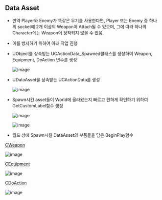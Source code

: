 ## Data Asset
- 만약 Player와 Enemy가 똑같은 무기를 사용한다면, Player 또는 Enemy 중 하나의 socket에 2개 이상의 Weapon이 Attach될 수 있으며, 그에 따라 하나의 Character에는 Weapon이 장착되지 않을 수 있음.

-  이를 방지하기 위하여 아래 작업 진행

- UObject를 상속받는 UCActionData_Spawned클래스를 생성하여 Weapon, Equipment, DoAction 변수를 생성

  ![image](https://github.com/HanYooTae/Unreal-Game-Project1/assets/41534351/bf38072f-38b9-4247-b94c-2fa49b697e86)

- UDataAsset을 상속받는 UCActionData를 생성

  ![image](https://github.com/HanYooTae/Unreal-Game-Project1/assets/41534351/8e605aae-a081-4a33-95ab-df5dcbaeefc7)

- Spawn시킨 asset들이 World에 올라왔는지 빠르고 편하게 확인하기 위하여 GetCustomLabel함수 생성

    ![image](https://github.com/HanYooTae/Unreal-Game-Project1/assets/41534351/8b64be51-e347-4a23-aec6-c2c3b195353b)

  ![image](https://github.com/HanYooTae/Unreal-Game-Project1/assets/41534351/b0d85ca9-d16a-4734-8153-73315d0b2008)


- 월드 상에 Spawn시킬 DataAsset의 부품들을 담은 BeginPlay함수

[CWeapon](https://github.com/HanYooTae/Unreal-Game-Project1/blob/main/%ED%94%84%EB%A1%9C%EC%A0%9D%ED%8A%B8%20%EA%B0%9C%EC%9A%94/DataAssets/CWeapon.md)

  ![image](https://github.com/HanYooTae/Unreal-Game-Project1/assets/41534351/343014b6-fc84-43b6-87b7-0e9fe5661fc9)


[CEquipment](https://github.com/HanYooTae/Unreal-Game-Project1/blob/main/%ED%94%84%EB%A1%9C%EC%A0%9D%ED%8A%B8%20%EA%B0%9C%EC%9A%94/DataAssets/CEquipment.md)

  ![image](https://github.com/HanYooTae/Unreal-Game-Project1/assets/41534351/e577d64b-c8a3-49fa-9567-eddc6768655a)


[CDoAction](https://github.com/HanYooTae/Unreal-Game-Project1/blob/main/%ED%94%84%EB%A1%9C%EC%A0%9D%ED%8A%B8%20%EA%B0%9C%EC%9A%94/DataAssets/CDoAction.md)

  ![image](https://github.com/HanYooTae/Unreal-Game-Project1/assets/41534351/9fa70967-e722-477f-ab8f-eaea5cf360d8)
